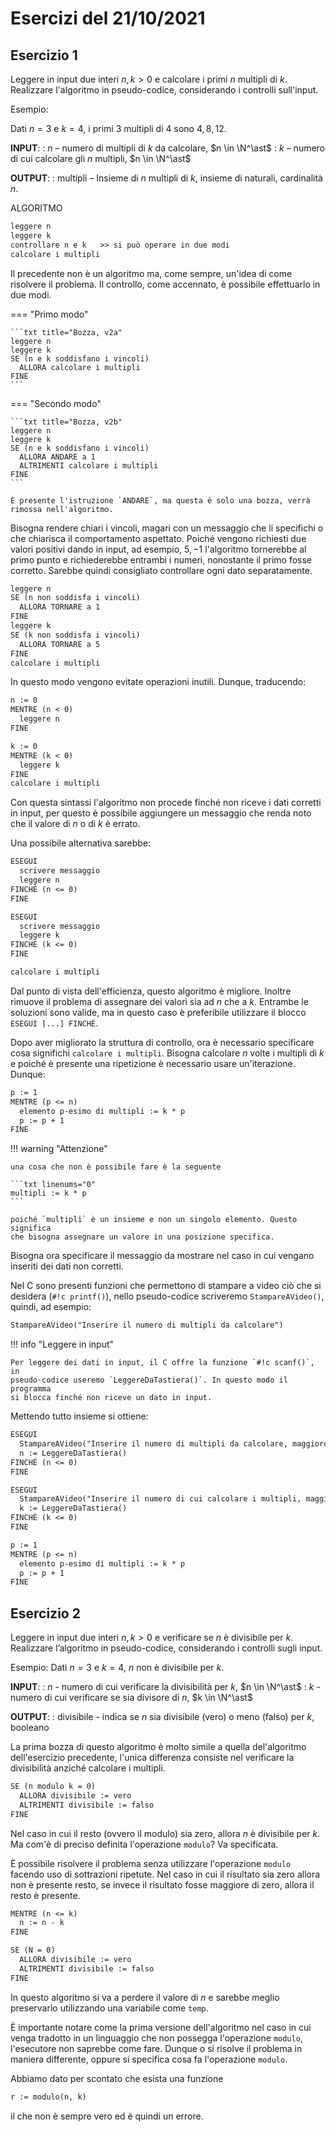 # Esercizi del 21/10/2021

## Esercizio 1

Leggere in input due interi $n, k > 0$ e calcolare i primi $n$ multipli di $k$.
Realizzare l'algoritmo in pseudo-codice, considerando i controlli sull'input.

Esempio:

Dati $n = 3$ e $k = 4$, i primi $3$ multipli di $4$ sono $4, 8, 12$.

**INPUT**:
: $n$ – numero di multipli di $k$ da calcolare, $n \in \N^\ast$
: $k$ – numero di cui calcolare gli $n$ multipli, $n \in \N^\ast$

**OUTPUT**:
: multipli – Insieme di $n$ multipli di $k$, insieme di naturali, cardinalità $n$.

ALGORITMO

```txt title="Bozza"
leggere n
leggere k
controllare n e k   >> si può operare in due modi
calcolare i multipli
```

Il precedente non è un algoritmo ma, come sempre, un'idea di come risolvere il
problema. Il controllo, come accennato, è possibile effettuarlo in due modi.

<!-- markdownlint-disable MD046-->

=== "Primo modo"

    ```txt title="Bozza, v2a"
    leggere n
    leggere k
    SE (n e k soddisfano i vincoli)
      ALLORA calcolare i multipli
    FINE
    ```

=== "Secondo modo"

    ```txt title="Bozza, v2b"
    leggere n
    leggere k
    SE (n e k soddisfano i vincoli)
      ALLORA ANDARE a 1
      ALTRIMENTI calcolare i multipli
    FINE
    ```

    È presente l'istruzione `ANDARE`, ma questa è solo una bozza, verrà
    rimossa nell'algoritmo.

<!-- markdownlint-enable MD046-->

Bisogna rendere chiari i vincoli, magari con un messaggio che li specifichi o
che chiarisca il comportamento aspettato. Poiché vengono richiesti due valori
positivi dando in input, ad esempio, $5, -1$ l'algoritmo tornerebbe al primo
punto e richiederebbe entrambi i numeri, nonostante il primo fosse corretto.
Sarebbe quindi consigliato controllare ogni dato separatamente.

```txt title="Bozza, v2b.1"
leggere n
SE (n non soddisfa i vincoli)
  ALLORA TORNARE a 1
FINE
leggere k
SE (k non soddisfa i vincoli)
  ALLORA TORNARE a 5
FINE
calcolare i multipli
```

In questo modo vengono evitate operazioni inutili. Dunque, traducendo:

```txt title="Algoritmo, v1"
n := 0
MENTRE (n < 0)
  leggere n
FINE

k := 0
MENTRE (k < 0)
  leggere k
FINE
calcolare i multipli
```

Con questa sintassi l'algoritmo non procede finché non riceve i dati corretti
in input, per questo è possibile aggiungere un messaggio che renda noto che il
valore di $n$ o di $k$ è errato.

Una possibile alternativa sarebbe:

```txt title="Algoritmo, v1a"
ESEGUI
  scrivere messaggio
  leggere n
FINCHÉ (n <= 0)
FINE

ESEGUI
  scrivere messaggio
  leggere k
FINCHÉ (k <= 0)
FINE

calcolare i multipli
```

Dal punto di vista dell'efficienza, questo algoritmo è migliore. Inoltre
rimuove il problema di assegnare dei valori sia ad $n$ che a $k$. Entrambe le
soluzioni sono valide, ma in questo caso è preferibile utilizzare il blocco
`ESEGUI [...] FINCHÉ`.

Dopo aver migliorato la struttura di controllo, ora è necessario specificare
cosa significhi `calcolare i multipli`. Bisogna calcolare $n$ volte i multipli
di $k$ e poiché è presente una ripetizione è necessario usare un'iterazione.
Dunque:

```txt title="Calcolo dei multipli"
p := 1
MENTRE (p <= n)
  elemento p-esimo di multipli := k * p
  p := p + 1
FINE
```

<!-- markdownlint-disable MD046-->

!!! warning "Attenzione"

    una cosa che non è possibile fare è la seguente

    ```txt linenums="0"
    multipli := k * p
    ```

    poiché `multipli` è un insieme e non un singolo elemento. Questo significa
    che bisogna assegnare un valore in una posizione specifica.

<!-- markdownlint-enable MD046-->

Bisogna ora specificare il messaggio da mostrare nel caso in cui vengano
inseriti dei dati non corretti.

Nel C sono presenti funzioni che permettono di stampare a video ciò che si
desidera (`#!c printf()`), nello pseudo-codice scriveremo `StampareAVideo()`,
quindi, ad esempio:

```txt linenums="0"
StampareAVideo("Inserire il numero di multipli da calcolare")
```

<!-- markdownlint-disable MD046-->

!!! info "Leggere in input"

    Per leggere dei dati in input, il C offre la funzione `#!c scanf()`, in
    pseudo-codice useremo `LeggereDaTastiera()`. In questo modo il programma
    si blocca finché non riceve un dato in input.

<!-- markdownlint-enable MD046-->

Mettendo tutto insieme si ottiene:

```txt title="ALgoritmo"
ESEGUI
  StampareAVideo("Inserire il numero di multipli da calcolare, maggiore di 0")
  n := LeggereDaTastiera()
FINCHÉ (n <= 0)
FINE

ESEGUI
  StampareAVideo("Inserire il numero di cui calcolare i multipli, maggiore di 0")
  k := LeggereDaTastiera()
FINCHÉ (k <= 0)
FINE

p := 1
MENTRE (p <= n)
  elemento p-esimo di multipli := k * p
  p := p + 1
FINE
```

## Esercizio 2

Leggere in input due interi $n,k  > 0$ e verificare se $n$ è divisibile per $k$.
Realizzare l’algoritmo in pseudo-codice, considerando i controlli sugli input.

Esempio:
Dati $n = 3$ e $k = 4$, $n$ non è divisibile per $k$.

**INPUT**:
: $n$ - numero di cui verificare la divisibilità per $k$, $n \in \N^\ast$
: $k$ - numero di cui verificare se sia divisore di $n$, $k \in \N^\ast$

**OUTPUT**:
: divisibile - indica se $n$ sia divisibile (vero) o meno (falso) per $k$,
booleano

La prima bozza di questo algoritmo è molto simile a quella del'algoritmo
dell'esercizio precedente, l'unica differenza consiste nel verificare la
divisibilità anziché calcolare i multipli.

```txt title="Algoritmo, v1"
SE (n modulo k = 0)
  ALLORA divisibile := vero
  ALTRIMENTI divisibile := falso
FINE
```

Nel caso in cui il resto (ovvero il modulo) sia zero, allora $n$ è divisibile
per $k$. Ma com'è di preciso definita l'operazione `modulo`? Va specificata.

È possibile risolvere il problema senza utilizzare l'operazione `modulo` facendo
uso di sottrazioni ripetute. Nel caso in cui il risultato sia zero allora non
è presente resto, se invece il risultato fosse maggiore di zero, allora il
resto è presente.

```txt title="Algoritmo, v2"
MENTRE (n <= k)
  n := n - k
FINE

SE (N = 0)
  ALLORA divisibile := vero
  ALTRIMENTI divisibile := falso
FINE
```

In questo algoritmo si va a perdere il valore di $n$ e sarebbe meglio
preservarlo utilizzando una variabile come `temp`.

È importante notare come la prima versione dell'algoritmo nel caso in cui venga
tradotto in un linguaggio che non possegga l'operazione `modulo`, l'esecutore
non saprebbe come fare. Dunque o si risolve il problema in maniera differente,
oppure si specifica cosa fa l'operazione `modulo`.

Abbiamo dato per scontato che esista una funzione

```txt linenums="0"
r := modulo(n, k)
```

il che non è sempre vero ed è quindi un errore.
